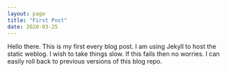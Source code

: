 ```yaml
---
layout: page
title: "First Post"
date: 2020-03-25
---
```


Hello there. This is my first every blog post. I am using Jekyll to host the static weblog.
I wish to take things slow.
If this fails then no worries. I can easily roll back to previous versions of this blog repo.
